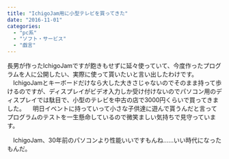 ```yaml
---
title: "IchigoJam用に小型テレビを買ってきた"
date: "2016-11-01"
categories: 
  - "pc系"
  - "ソフト・サービス"
  - "戯言"
---
```


長男が作ったIchigoJamですが飽きもせずに延々使っていて、今度作ったプログラムを人に公開したい、実際に使って貰いたいと言い出したわけです。 　IchigoJamとキーボードだけなら大した大きさじゃないのでそのまま持って歩けるのですが、ディスプレイがビデオ入力しか受け付けないのでパソコン用のディスプレイでは駄目で、小型のテレビを中古の店で3000円くらいで買ってきました。 　明日イベントに持っていって小さな子供達に遊んで貰うんだと言ってプログラムのテストを一生懸命しているので微笑ましい気持ちで見守っています。

　IchigoJam、30年前のパソコンより性能いいですもんね……いい時代になったもんだ。
